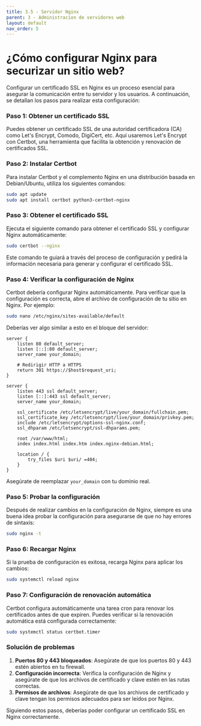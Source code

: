 ```yaml
---
title: 3.5 - Servidor Nginx
parent: 3 - Administracion de servidores web
layout: default
nav_order: 5
---
```

# ¿Cómo configurar Nginx para securizar un sitio web?

Configurar un certificado SSL en Nginx es un proceso esencial para asegurar la comunicación entre tu servidor y los usuarios. A continuación, se detallan los pasos para realizar esta configuración:

### Paso 1: Obtener un certificado SSL

Puedes obtener un certificado SSL de una autoridad certificadora (CA) como Let's Encrypt, Comodo, DigiCert, etc. Aquí usaremos Let's Encrypt con Certbot, una herramienta que facilita la obtención y renovación de certificados SSL.

### Paso 2: Instalar Certbot

Para instalar Certbot y el complemento Nginx en una distribución basada en Debian/Ubuntu, utiliza los siguientes comandos:

```sh
sudo apt update
sudo apt install certbot python3-certbot-nginx
```

### Paso 3: Obtener el certificado SSL

Ejecuta el siguiente comando para obtener el certificado SSL y configurar Nginx automáticamente:

```sh
sudo certbot --nginx
```

Este comando te guiará a través del proceso de configuración y pedirá la información necesaria para generar y configurar el certificado SSL.

### Paso 4: Verificar la configuración de Nginx

Certbot debería configurar Nginx automáticamente. Para verificar que la configuración es correcta, abre el archivo de configuración de tu sitio en Nginx. Por ejemplo:

```sh
sudo nano /etc/nginx/sites-available/default
```

Deberías ver algo similar a esto en el bloque del servidor:

```nginx
server {
    listen 80 default_server;
    listen [::]:80 default_server;
    server_name your_domain;

    # Redirigir HTTP a HTTPS
    return 301 https://$host$request_uri;
}

server {
    listen 443 ssl default_server;
    listen [::]:443 ssl default_server;
    server_name your_domain;

    ssl_certificate /etc/letsencrypt/live/your_domain/fullchain.pem;
    ssl_certificate_key /etc/letsencrypt/live/your_domain/privkey.pem;
    include /etc/letsencrypt/options-ssl-nginx.conf;
    ssl_dhparam /etc/letsencrypt/ssl-dhparams.pem;

    root /var/www/html;
    index index.html index.htm index.nginx-debian.html;

    location / {
        try_files $uri $uri/ =404;
    }
}
```

Asegúrate de reemplazar `your_domain` con tu dominio real.

### Paso 5: Probar la configuración

Después de realizar cambios en la configuración de Nginx, siempre es una buena idea probar la configuración para asegurarse de que no hay errores de sintaxis:

```sh
sudo nginx -t
```

### Paso 6: Recargar Nginx

Si la prueba de configuración es exitosa, recarga Nginx para aplicar los cambios:

```sh
sudo systemctl reload nginx
```

### Paso 7: Configuración de renovación automática

Certbot configura automáticamente una tarea cron para renovar los certificados antes de que expiren. Puedes verificar si la renovación automática está configurada correctamente:

```sh
sudo systemctl status certbot.timer
```

### Solución de problemas

1. **Puertos 80 y 443 bloqueados**: Asegúrate de que los puertos 80 y 443 estén abiertos en tu firewall.
2. **Configuración incorrecta**: Verifica la configuración de Nginx y asegúrate de que los archivos de certificado y clave estén en las rutas correctas.
3. **Permisos de archivos**: Asegúrate de que los archivos de certificado y clave tengan los permisos adecuados para ser leídos por Nginx.

Siguiendo estos pasos, deberías poder configurar un certificado SSL en Nginx correctamente.

